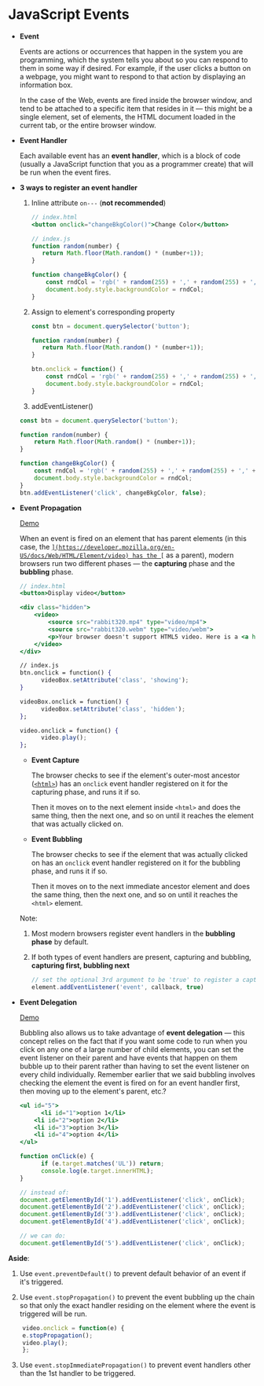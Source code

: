# JavaScript Events

* **Event**

  Events are actions or occurrences that happen in the system you are programming, which the system tells you about so you can respond to them in some way if desired. For example, if the user clicks a button on a webpage, you might want to respond to that action by displaying an information box.

  In the case of the Web, events are fired inside the browser window, and tend to be attached to a specific item that resides in it — this might be a single element, set of elements, the HTML document loaded in the current tab, or the entire browser window.

* **Event Handler**

  Each available event has an **event handler**, which is a block of code (usually a JavaScript function that you as a programmer create) that will be run when the event fires.

* **3 ways to register an event handler**

  1. Inline attribute `on---` (**not recommended**)
     ```jsx
     // index.html
     <button onclick="changeBkgColor()">Change Color</button>
     
     // index.js
     function random(number) {
       	return Math.floor(Math.random() * (number+1));
     }
     
     function changeBkgColor() {
         const rndCol = 'rgb(' + random(255) + ',' + random(255) + ',' + random(255) + ')';
         document.body.style.backgroundColor = rndCol;
     }
     ```
     
  2. Assign to element's corresponding property

     ```JavaScript
     const btn = document.querySelector('button');
     
     function random(number) {
       	return Math.floor(Math.random() * (number+1));
     }
     
     btn.onclick = function() {
         const rndCol = 'rgb(' + random(255) + ',' + random(255) + ',' + random(255) + ')';
         document.body.style.backgroundColor = rndCol;
     }
     ```
     
  3. addEventListener()

    ```JavaScript
    const btn = document.querySelector('button');
    
    function random(number) {
      	return Math.floor(Math.random() * (number+1));
    }
    
    function changeBkgColor() {
        const rndCol = 'rgb(' + random(255) + ',' + random(255) + ',' + random(255) + ')';
        document.body.style.backgroundColor = rndCol;
    }
    btn.addEventListener('click', changeBkgColor, false);
    ```

* **Event Propagation**

  [Demo](https://mdn.github.io/learning-area/javascript/building-blocks/events/show-video-box.html)

  When an event is fired on an element that has parent elements (in this case, the [``](https://developer.mozilla.org/en-US/docs/Web/HTML/Element/video) has the [``](https://developer.mozilla.org/en-US/docs/Web/HTML/Element/div) as a parent), modern browsers run two different phases — the **capturing** phase and the **bubbling** phase.

  ```jsx
  // index.html
  <button>Display video</button>
  
  <div class="hidden">
      <video>
          <source src="rabbit320.mp4" type="video/mp4">
          <source src="rabbit320.webm" type="video/webm">
          <p>Your browser doesn't support HTML5 video. Here is a <a href="rabbit320.mp4">link to the video</a> instead.</p>
      </video>
  </div>
  
  // index.js
  btn.onclick = function() {
    	videoBox.setAttribute('class', 'showing');
  }
  
  videoBox.onclick = function() {
    	videoBox.setAttribute('class', 'hidden');
  };
  
  video.onclick = function() {
    	video.play();
  };
  ```

   * **Event Capture**

     The browser checks to see if the element's outer-most ancestor ([`<html>`](https://developer.mozilla.org/en-US/docs/Web/HTML/Element/html)) has an `onclick` event handler registered on it for the capturing phase, and runs it if so.

     Then it moves on to the next element inside `<html>` and does the same thing, then the next one, and so on until it reaches the element that was actually clicked on.

   * **Event Bubbling**

     The browser checks to see if the element that was actually clicked on has an `onclick` event handler registered on it for the bubbling phase, and runs it if so.

     Then it moves on to the next immediate ancestor element and does the same thing, then the next one, and so on until it reaches the `<html>` element.

   Note: 

  1. Most modern browsers register event handlers in the **bubbling phase** by default.

  2. If both types of event handlers are present, capturing and bubbling, **capturing first, bubbling next**

     ```JavaScript
     // set the optional 3rd argument to be 'true' to register a capturing phase event
     element.addEventListener('event', callback, true)
     ```

* **Event Delegation**

  [Demo](https://codepen.io/frostace/pen/RwrZEpe)

  Bubbling also allows us to take advantage of **event delegation** — this concept relies on the fact that if you want some code to run when you click on any one of a large number of child elements, you can set the event listener on their parent and have events that happen on them bubble up to their parent rather than having to set the event listener on every child individually. Remember earlier that we said bubbling involves checking the element the event is fired on for an event handler first, then moving up to the element's parent, etc.?

  ```jsx
  <ul id="5">
    	<li id="1">option 1</li>
      <li id="2">option 2</li>
      <li id="3">option 3</li>
      <li id="4">option 4</li>
  </ul>
  
  function onClick(e) {
    	if (e.target.matches('UL')) return;
    	console.log(e.target.innerHTML);
  }
  
  // instead of:
  document.getElementById('1').addEventListener('click', onClick);
  document.getElementById('2').addEventListener('click', onClick);
  document.getElementById('3').addEventListener('click', onClick);
  document.getElementById('4').addEventListener('click', onClick);
  
  // we can do:
  document.getElementById('5').addEventListener('click', onClick);
  ```

**Aside**: 

1. Use `event.preventDefault()` to prevent default behavior of an event if it's triggered.
  
2. Use `event.stopPropagation()` to prevent the event bubbling up the chain so that only the exact handler residing on the element where the event is triggered will be run.
  
```JavaScript
    video.onclick = function(e) {
    e.stopPropagation();
    video.play();
    };
```

3. Use `event.stopImmediatePropagation()` to prevent event handlers other than the 1st handler to be triggered.

